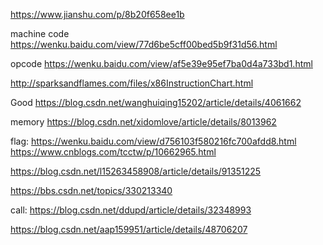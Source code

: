 https://www.jianshu.com/p/8b20f658ee1b

machine code
https://wenku.baidu.com/view/77d6be5cff00bed5b9f31d56.html

opcode
https://wenku.baidu.com/view/af5e39e95ef7ba0d4a733bd1.html

http://sparksandflames.com/files/x86InstructionChart.html

Good
https://blog.csdn.net/wanghuiqing15202/article/details/4061662

memory
https://blog.csdn.net/xidomlove/article/details/8013962

flag:
https://wenku.baidu.com/view/d756103f580216fc700afdd8.html
https://www.cnblogs.com/tcctw/p/10662965.html

https://blog.csdn.net/l15263458908/article/details/91351225

https://bbs.csdn.net/topics/330213340

call:
https://blog.csdn.net/ddupd/article/details/32348993

https://blog.csdn.net/aap159951/article/details/48706207
